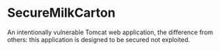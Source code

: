 # SecureMilkCarton
An intentionally vulnerable Tomcat web application, the difference from others: this application is designed to be secured not exploited.
